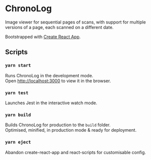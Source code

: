 # ChronoLog

Image viewer for sequential pages of scans, with support for multiple versions of a page, each scanned on a different date.

Bootstrapped with [Create React App](https://github.com/facebook/create-react-app).

## Scripts

### `yarn start`

Runs ChronoLog in the development mode.\
Open [http://localhost:3000](http://localhost:3000) to view it in the browser.

### `yarn test`

Launches Jest in the interactive watch mode.

### `yarn build`

Builds ChronoLog for production to the `build` folder.\
Optimised, minified, in production mode & ready for deployment.

### `yarn eject`

Abandon create-react-app and react-scripts for customisable config. 
